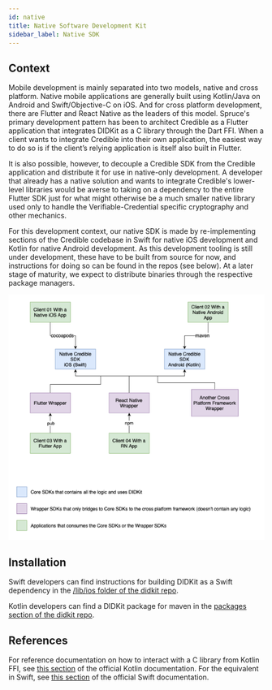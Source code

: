 ```yaml
---
id: native
title: Native Software Development Kit
sidebar_label: Native SDK
---
```

[install_android_dependencies.sh]: https://github.com/spruceid/credible/blob/main/install_android_dependencies.sh

## Context

Mobile development is mainly separated into two models, native and cross
platform. Native mobile applications are generally built using Kotlin/Java on
Android and Swift/Objective-C on iOS. And for cross platform development, there
are Flutter and React Native as the leaders of this model. Spruce's primary
development pattern has been to architect Credible as a Flutter application that
integrates DIDKit as a C library through the Dart FFI. When a client wants to
integrate Credible into their own application, the easiest way to do so is if
the client’s relying application is itself also built in Flutter.

It is also possible, however, to decouple a Credible SDK from the Credible
application and distribute it for use in native-only development. A developer
that already has a native solution and wants to integrate Credible's lower-level
libraries would be averse to taking on a dependency to the entire Flutter SDK
just for what might otherwise be a much smaller native library used only to
handle the Verifiable-Credential specific cryptography and other mechanics. 

For this development context, our native SDK is made by re-implementing sections
of the Credible codebase in Swift for native iOS development and Kotlin for
native Android development. As this development tooling is still under
development, these have to be built from source for now, and instructions for
doing so can be found in the repos (see below). At a later stage of maturity, we
expect to distribute binaries through the respective package managers.

![diagram of native versus cross-platform development dependencies](/assets/credible_native_sdk.png)

## Installation

Swift developers can find instructions for building DIDKit as a Swift dependency in the [/lib/ios folder of the didkit repo](https://github.com/spruceid/didkit/tree/main/lib/ios#didkit-swift-wrapper).

Kotlin developers can find a DIDKit package for maven in the [packages section of the didkit repo](https://github.com/spruceid/didkit/packages/924246).

## References

For reference documentation on how to interact with a C library from Kotlin FFI,
see [this section](https://kotlinlang.org/docs/native-c-interop.html) of the
official Kotlin documentation. For the equivalent in Swift, see [this
section](https://developer.apple.com/documentation/swift/imported_c_and_objective-c_apis/using_imported_c_functions_in_swift)
of the official Swift documentation.